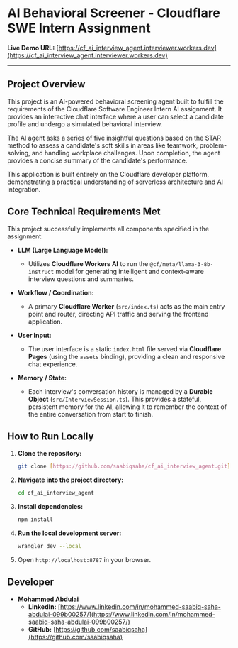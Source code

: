 # AI Behavioral Screener - Cloudflare SWE Intern Assignment

**Live Demo URL:** [https://cf_ai_interview_agent.interviewer.workers.dev](https://cf_ai_interview_agent.interviewer.workers.dev)

---

## Project Overview

This project is an AI-powered behavioral screening agent built to fulfill the requirements of the Cloudflare Software Engineer Intern AI assignment. It provides an interactive chat interface where a user can select a candidate profile and undergo a simulated behavioral interview.

The AI agent asks a series of five insightful questions based on the STAR method to assess a candidate's soft skills in areas like teamwork, problem-solving, and handling workplace challenges. Upon completion, the agent provides a concise summary of the candidate's performance.

This application is built entirely on the Cloudflare developer platform, demonstrating a practical understanding of serverless architecture and AI integration.

## Core Technical Requirements Met

This project successfully implements all components specified in the assignment:

* **LLM (Large Language Model):**
    * Utilizes **Cloudflare Workers AI** to run the `@cf/meta/llama-3-8b-instruct` model for generating intelligent and context-aware interview questions and summaries.

* **Workflow / Coordination:**
    * A primary **Cloudflare Worker** (`src/index.ts`) acts as the main entry point and router, directing API traffic and serving the frontend application.

* **User Input:**
    * The user interface is a static `index.html` file served via **Cloudflare Pages** (using the `assets` binding), providing a clean and responsive chat experience.

* **Memory / State:**
    * Each interview's conversation history is managed by a **Durable Object** (`src/InterviewSession.ts`). This provides a stateful, persistent memory for the AI, allowing it to remember the context of the entire conversation from start to finish.

## How to Run Locally

1.  **Clone the repository:**
    ```bash
    git clone [https://github.com/saabiqsaha/cf_ai_interview_agent.git](https://github.com/saabiqsaha/cf_ai_interview_agent.git)
    ```
2.  **Navigate into the project directory:**
    ```bash
    cd cf_ai_interview_agent
    ```
3.  **Install dependencies:**
    ```bash
    npm install
    ```
4.  **Run the local development server:**
    ```bash
    wrangler dev --local
    ```
5.  Open `http://localhost:8787` in your browser.

## Developer

* **Mohammed Abdulai**
    * **LinkedIn:** [https://www.linkedin.com/in/mohammed-saabiq-saha-abdulai-099b00257/](https://www.linkedin.com/in/mohammed-saabiq-saha-abdulai-099b00257/)
    * **GitHub:** [https://github.com/saabiqsaha](https://github.com/saabiqsaha)
